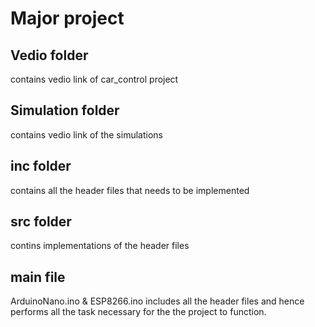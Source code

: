 # Major project

## Vedio folder
contains vedio link of car_control project

## Simulation folder
contains vedio link of the simulations

## inc folder 
contains all the header files that needs to be implemented

## src folder
contins implementations of the header files

## main file
ArduinoNano.ino & ESP8266.ino includes all the header files and hence performs all the task necessary for the the project to function.


